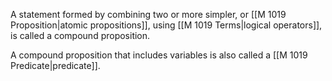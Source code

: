 
A statement formed by combining two or more simpler, or [[M 1019 Proposition|atomic propositions]], using [[M 1019 Terms|logical operators]], is called a compound proposition. 

A compound proposition that includes variables is also called a [[M 1019 Predicate|predicate]].